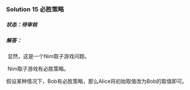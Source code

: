 ### Solution 15 必胜策略

##### 状态：待审核

##### 解答：

​    显然，这是一个Nim取子游戏问题。

​    Nim取子游戏有必胜策略。

​    假设某种情况下，Bob有必胜策略，那么Alice将初始取值改为Bob的取值即可。